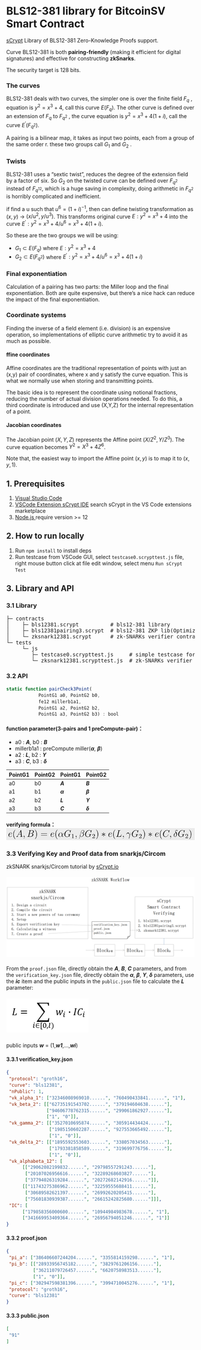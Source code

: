 # BLS12-381 library for BitcoinSV Smart Contract
[sCrypt](https://github.com/sCrypt-Inc/boilerplate) Library of BLS12-381 Zero-Knowledge Proofs support.

Curve BLS12-381 is both **pairing-friendly** (making it efficient for digital signatures) and effective for constructing **zkSnarks**.

The security target is 128 bits.

### The curves
BLS12-381 deals with two curves, the simpler one is over the finite field $F_q$ , equation is $y^2 = x^3 + 4$, call this curve $E(F_q)$. The other curve is defined over an extension of $F_q$ to $F_{q^2}$ , the curve equation is $y^2 = x^3 + 4(1 + i)$, call the curve $E^′(F_{q^2})$.

A pairing is a bilinear map, it takes as input two points, each from a group of the same order r. these two groups call $G_1$ and $G_2$ .

### Twists
BLS12-381 uses a “sextic twist”, reduces the degree of the extension field by a factor of six. So $G_2$ on the twisted curve can be defined over $F_{q^2}$ instead of $F_{q^{12}}$, which is a huge saving in complexity, doing arithmetic in $F_{q^2}$ is horribly complicated and inefficient.

if find a u such that $u^6 = (1+i)^{−1}$, then can define twisting transformation as $(x, y)$ → $(x/u^2, y/u^3)$. This transforms original curve $E:y^2 = x^3 + 4$ into the curve $E^′:y^2 = x^3 + 4/u^6 = x^3 + 4(1 + i)$. 

So these are the two groups we will be using:

- $G_1 ⊂ E(F_q)$ where $E:y^2 = x^3 + 4$
- $G_2 ⊂ E(F_{q^2})$ where $E^′:y^2 = x^3 + 4/u^6 = x^3 + 4(1 + i)$

### Final exponentiation
Calculation of a pairing has two parts: the Miller loop and the final exponentiation. Both are quite expensive, but there’s a nice hack can reduce the impact of the final exponentiation.

### Coordinate systems
Finding the inverse of a field element (i.e. division) is an expensive operation, so implementations of elliptic curve arithmetic try to avoid it as much as possible. 

#### ffine coordinates
Affine coordinates are the traditional representation of points with just an (x,y) pair of coordinates, where x and y satisfy the curve equation. This is what we normally use when storing and transmitting points.

The basic idea is to represent the coordinate using notional fractions, reducing the number of actual division operations needed. To do this, a third coordinate is introduced and use (X,Y,Z) for the internal representation of a point. 
#### Jacobian coordinates
The Jacobian point $(X, Y, Z)$ represents the Affine point $(X/Z^2,Y/Z^3)$. The curve equation becomes $Y^2 = X^3 + 4Z^6$.

Note that, the easiest way to import the Affine point $(x, y)$ is to map it to $(x, y, 1)$.

## 1. Prerequisites
1. [Visual Studio Code](https://code.visualstudio.com/download)
2. [VSCode Extension sCrypt IDE](https://scrypt-ide.readthedocs.io/en/latest/index.html) search sCrypt in the VS Code extensions marketplace
3. [Node.js ](https://nodejs.org/en/download/) require version >= 12

## 2. How to run locally
1. Run `npm install` to install deps
2. Run testcase from VSCode GUI, select `testcase0.scrypttest.js` file, right mouse button click at file edit window, select menu `Run sCrypt Test`

## 3. Library and API
### 3.1 Library
<pre>
├─ contracts
│    ├─ bls12381.scrypt          # bls12-381 library
│    ├─ bls12381pairing3.scrypt  # bls12-381 ZKP lib(Optimized 3-pairs)
│    └─ zksnark12381.scrypt      # zk-SNARKs verifier contract example
└─ tests
     └─ js
        ├─ testcase0.scrypttest.js     # simple testcase for quickstart
        └─ zksnark12381.scrypttest.js  # zk-SNARKs verifier API example
</pre>
### 3.2 API
```js
static function pairCheck3Point(
            PointG1 a0, PointG2 b0,
            fe12 millerb1a1,
            PointG1 a2, PointG2 b2,
            PointG1 a3, PointG2 b3) : bool
```

#### function parameter(3-pairs and 1 preCompute-pair)：
- a0 : ***A***, b0 : ***B***
- millerb1a1 : preCompute miller(***α***, ***β***)
- a2 : ***L***, b2 : ***ϒ***
- a3 : ***C***, b3 : ***δ***

| PointG1 | PointG2 | PointG1 | PointG2 |
| ------- | ------- | ------- | ------- |
| a0  | b0  | ***A***  | ***B***  |
| a1  | b1  | ***α***  | ***β***  |
| a2  | b2  | ***L***  | ***ϒ***  |
| a3  | b3  | ***C***  | ***δ***  |

#### verifying formula： ![formula](https://github.com/walker9296/BLS12-381/blob/main/res/formula.png)

### 3.3 Verifying Key and Proof data from snarkjs/Circom 
zkSNARK snarkjs/Circom tutorial by [sCrypt.io](https://learn.scrypt.io/zh/courses/Build-a-zkSNARK-based-Battleship-Game-on-Bitcoin-630b1fe6c26857959e13e160/lessons/3/chapters/1)

#### ![zkSNARK](https://github.com/walker9296/BLS12-381/blob/main/res/zkSNARK.png)
From the `proof.json` file, directly obtain the ***A***, ***B***, ***C*** parameters, and from the `verification_key.json` file, directly obtain the ***α***, ***β***, ***ϒ***, ***δ*** parameters, use the ***ic*** item and the public inputs in the `public.json` file to calculate the ***L*** parameter:
##### ![formulaL.png](https://github.com/walker9296/BLS12-381/blob/main/res/formulaL.png)
public inputs ***w*** = (1,***w1***,…,***wi***) 
#### 3.3.1 verification_key.json

```json
{
 "protocol": "groth16",
 "curve": "bls12381",
 "nPublic": 1,
 "vk_alpha_1": ["32346008969010......", "760490433841......", "1"],
 "vk_beta_2": [["62735191543702......", "379194604638......"],
               ["94606778762315......", "299061862927......"],
               ["1", "0"]],
 "vk_gamma_2": [["3527010695874......", "305914434424......"],
                ["1985150602287......", "927553665492......"],
                ["1", "0"]],
 "vk_delta_2": [["1895592553603......", "338057034563......"],
                ["1793381858589......", "319699776756......"],
                ["1", "0"]],
 "vk_alphabeta_12": [
      [["29062082199832......", "29798557291243......"],
       ["20107026956616......", "32289268603827......"],
       ["37794026319284......", "20272682142916......"]],
      [["11743275386962......", "32259555688411......"],
       ["30689582621397......", "26992620205415......"],
       ["75601830939387......", "26615242825680......"]]],
 "IC": [
      ["179858356000600......", "10944984983678......", "1"],
      ["341669953409364......", "26956794051246......", "1"]]
}
```
#### 3.3.2 proof.json
```json
{
 "pi_a": ["386406607244204......", "3355814159298......", "1"],
 "pi_b": [["28933956745182......", "3829761206156......"],
          ["36211079726457......", "6620758983513......"],
          ["1", "0"]],
 "pi_c": ["302947598381396......", "3994710045276......", "1"],
 "protocol": "groth16",
 "curve": "bls12381"
}
```
#### 3.3.3 public.json
```json
[
 "91"
]
```